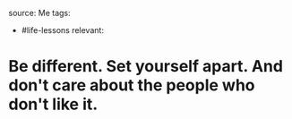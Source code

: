 source: Me
tags:
- #life-lessons 
relevant:

# Be different. Set yourself apart. And don't care about the people who don't like it.
